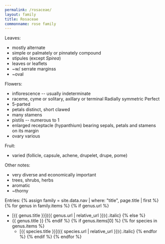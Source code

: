 ```yaml
---
permalink: /rosaceae/
layout: family
title: Rosaceae
commonname: rose family
---
```


Leaves:
  - mostly alternate
  - simple or palmately or pinnately compound
  - stipules (except *Spirea*)
  - leaves or leaflets
  - ~w/ serrate marginss
  - ~oval

Flowers:
  - inflorescence -- usually indeterminate
  - raceme, cyme or solitary, axillary or terminal Radially symmetric Perfect
  - 5-parted
  - petals distinct, short clawed
  - many stamens
  - pistils -- numerous to 1
  - enlarged receptacle (hypanthium) bearing sepals, petals and stamens on its margin
  - ovary various

Fruit:
  - varied (follicle, capsule, achene, drupelet, drupe, pome)

Other notes:
  - very diverse and economically important
  - trees, shrubs, herbs
  - aromatic
  - ~thorny

Entries:
{% assign family = site.data.nav | where: "title", page.title | first %}
{% for genus in family.items %}
  {% if genus.url %}
  - [{{ genus.title }}]({{ genus.url | relative_url }}){:.italic}
  {% else %}
  - {{ genus.title }}
  {% endif %}
  {% if genus.items[0] %}
  {% for species in genus.items %}
    - [{{ species.title }}]({{ species.url | relative_url }}){:.italic}
  {% endfor %}
  {% endif %}
{% endfor %}
